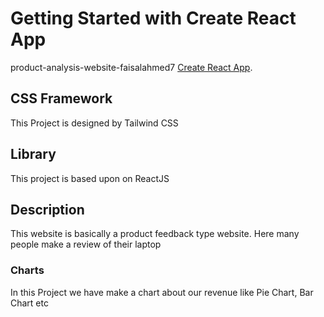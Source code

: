 # Getting Started with Create React App

product-analysis-website-faisalahmed7 [Create React App](https://github.com/facebook/create-react-app).

## CSS Framework

This Project is designed by Tailwind CSS

## Library
This project is based upon on ReactJS


## Description
This website is basically a product feedback type website. Here many people make a review of their laptop



### Charts

In this Project we have make a chart about our revenue like Pie Chart, Bar Chart etc


